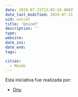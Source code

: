 ```yaml
---
date: 2019-07-21T23:02:24.000Z
date_last_modified: 2019-07-21
uid: unicef
title: 'Unicef'
description: ''
type: 
website: 
date_ini: 
date_end: 
tags:

cities: 
  - Mundo
---
```


Esta iniciativa fue realizada por:

- [Onu](/organizaciones/onu)
